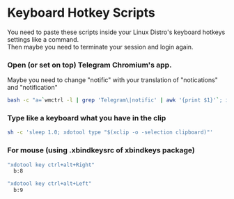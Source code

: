 # Keyboard Hotkey Scripts
You need to paste these scripts inside your Linux Distro's keyboard hotkeys settings like a command.<br>
Then maybe you need to terminate your session and login again.

### Open (or set on top) Telegram Chromium's app.
Maybe you need to change "notific" with your translation of "notications" and "notification"
```bash
bash -c "a=`wmctrl -l | grep 'Telegram\|notific' | awk '{print $1}'`; if [ -z \$a ]; then chromium-browser --app-id=hadgilakbfohcfcgfbioeeehgpkopaga; else wmctrl -a \$a -i; fi"
```

### Type like a keyboard what you have in the clip
```bash
sh -c 'sleep 1.0; xdotool type "$(xclip -o -selection clipboard)"'
```

### For mouse (using .xbindkeysrc of xbindkeys package)
```bash
"xdotool key ctrl+alt+Right"
  b:8

"xdotool key ctrl+alt+Left"
  b:9
```
